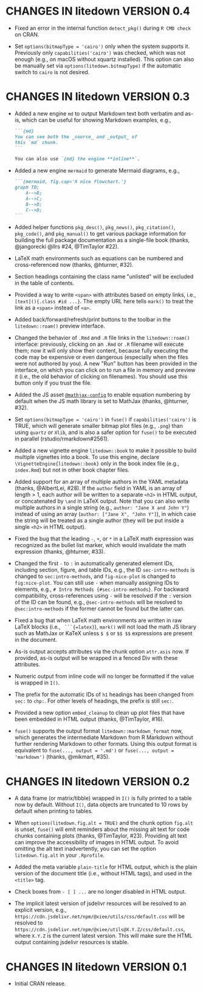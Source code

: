 # CHANGES IN litedown VERSION 0.4

- Fixed an error in the internal function `detect_pkg()` during `R CMD check` on CRAN.

- Set `options(bitmapType = 'cairo')` only when the system supports it. Previously only `capabilities('cairo')` was checked, which was not enough (e.g., on macOS without xquartz installed). This option can also be manually set via `options(litedown.bitmapType)` if the automatic switch to `cairo` is not desired.

# CHANGES IN litedown VERSION 0.3

- Added a new engine `md` to output Markdown text both verbatim and as-is, which can be useful for showing Markdown examples, e.g.,

  ````md
  ```{md}
  You can see both the _source_ and _output_ of
  this `md` chunk.
  ```
  
  You can also use `{md} the engine **inline**`.
  ````

- Added a new engine `mermaid` to generate Mermaid diagrams, e.g.,

  ````md
  ```{mermaid, fig.cap='A nice flowchart.'}
  graph TD;
      A-->B;
      A-->C;
      B-->D;
      C-->D;
  ```
  ````

- Added helper functions `pkg_desc()`, `pkg_news()`, `pkg_citation()`, `pkg_code()`, and `pkg_manual()` to get various package information for building the full package documentation as a single-file book (thanks, @jangorecki @llrs #24, @TimTaylor #22).

- LaTeX math environments such as equations can be numbered and cross-referenced now (thanks, @hturner, #32).

- Section headings containing the class name "unlisted" will be excluded in the table of contents.

- Provided a way to write `<span>` with attributes based on empty links, i.e., `[text](){.class #id ...}`. The empty URL here tells `mark()` to treat the link as a `<span>` instead of `<a>`.

- Added back/forward/refresh/print buttons to the toolbar in the `litedown::roam()` preview interface.

- Changed the behavior of `.Rmd` and `.R` file links in the `litedown::roam()` interface: previously, clicking on an `.Rmd` or `.R` filename will execute them; now it will only show their content, because fully executing the code may be expensive or even dangerous (especially when the files were not authored by you). A new "Run" button has been provided in the interface, on which you can click on to run a file in memory and preview it (i.e., the old behavior of clicking on filenames). You should use this button only if you trust the file.

- Added the JS asset [`@mathjax-config`](https://github.com/yihui/misc.js/blob/main/js/mathjax-config.js) to enable equation numbering by default when the JS math library is set to MathJax (thanks, @hturner, #32).

- Set `options(bitmapType = 'cairo')` in `fuse()` if `capabilities('cairo')` is TRUE, which will generate smaller bitmap plot files (e.g., `.png`) than using `quartz` or `Xlib`, and is also a safer option for `fuse()` to be executed in parallel (rstudio/rmarkdown#2561).

- Added a new vignette engine `litedown::book` to make it possible to build multiple vignettes into a book. To use this engine, declare `\VignetteEngine{litedown::book}` only in the book index file (e.g., `index.Rmd`) but not in other book chapter files.

- Added support for an array of multiple authors in the YAML metadata (thanks, @AlbertLei, #28). If the `author` field in YAML is an array of length > 1, each author will be written to a separate `<h2>` in HTML output, or concatenated by `\and` in LaTeX output. Note that you can also write multiple authors in a single string (e.g., `author: "Jane X and John Y"`) instead of using an array (`author: ["Jane X", "John Y"]`), in which case the string will be treated as a single author (they will be put inside a single `<h2>` in HTML output).

- Fixed the bug that the leading `-`, `+`, or `*` in a LaTeX math expression was recognized as the bullet list marker, which would invalidate the math expression (thanks, @hturner, #33).

- Changed the first `-` to `:` in automatically generated element IDs, including section, figure, and table IDs, e.g., the ID `sec-intro-methods` is changed to `sec:intro-methods`, and `fig-nice-plot` is changed to `fig:nice-plot`. You can still use `-` when manually assigning IDs to elements, e.g., `# Intro Methods {#sec-intro-methods}`. For backward compatibility, cross-references using `-` will be resolved if the `:` version of the ID can be found, e.g., `@sec-intro-methods` will be resolved to `@sec:intro-methods` if the former cannot be found but the latter can.

- Fixed a bug that when LaTeX math environments are written in raw LaTeX blocks (i.e., ```` ```{=latex}````), `mark()` will not load the math JS library such as MathJax or KaTeX unless `$ $` or `$$ $$` expressions are present in the document.

- As-is output accepts attributes via the chunk option `attr.asis` now. If provided, as-is output will be wrapped in a fenced Div with these attributes.

- Numeric output from inline code will no longer be formatted if the value is wrapped in `I()`.

- The prefix for the automatic IDs of `h1` headings has been changed from `sec:` to `chp:`. For other levels of headings, the prefix is still `sec:`.

- Provided a new option `embed_cleanup` to clean up plot files that have been embedded in HTML output (thanks, @TimTaylor, #16).

- `fuse()` supports the output format `litedown::markdown_format` now, which generates the intermediate Markdown from R Markdown without further rendering Markdown to other formats. Using this output format is equivalent to `fuse(..., output = '.md')` or `fuse(..., output = 'markdown')` (thanks, @mikmart, #35).

# CHANGES IN litedown VERSION 0.2

- A data frame (or matrix/tibble) wrapped in `I()` is fully printed to a table now by default. Without `I()`, data objects are truncated to 10 rows by default when printing to tables.

- When `options(litedown.fig.alt = TRUE)` and the chunk option `fig.alt` is unset, `fuse()` will emit reminders about the missing alt text for code chunks containing plots (thanks, @TimTaylor, #23). Providing alt text can improve the accessibility of images in HTML output. To avoid omitting the alt text inadvertently, you can set the option `litedown.fig.alt` in your `.Rprofile`.

- Added the meta variable `plain-title` for HTML output, which is the plain version of the document title (i.e., without HTML tags), and used in the `<title>` tag.

- Check boxes from `- [ ] ...` are no longer disabled in HTML output.

- The implicit latest version of jsdelivr resources will be resolved to an explicit version, e.g., `https://cdn.jsdelivr.net/npm/@xiee/utils/css/default.css` will be resolved to `https://cdn.jsdelivr.net/npm/@xiee/utils@X.Y.Z/css/default.css`, where `X.Y.Z` is the current latest version. This will make sure the HTML output containing jsdelivr resources is stable.

# CHANGES IN litedown VERSION 0.1

- Initial CRAN release.
